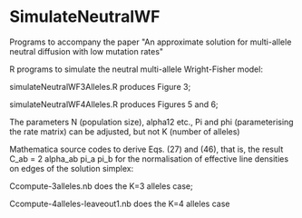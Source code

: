 # SimulateNeutralWF
Programs to accompany the paper "An approximate solution for multi-allele neutral diffusion with low mutation rates"

R programs to simulate the neutral multi-allele Wright-Fisher model:

simulateNeutralWF3Alleles.R produces Figure 3;

simulateNeutralWF4Alleles.R produces Figures 5 and 6;

The parameters 
  N (population size), 
  alpha12 etc., Pi and phi (parameterising the rate matrix)
can be adjusted, but not K (number of alleles)

Mathematica source codes to derive Eqs. (27) and (46), that is, the result
  C_ab = 2 alpha_ab pi_a pi_b 
for the normalisation of effective line densities on edges of the solution simplex:

Ccompute-3alleles.nb           does the K=3 alleles case;

Ccompute-4alleles-leaveout1.nb does the K=4 alleles case

